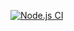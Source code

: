 [![Node.js CI](https://github.com/Wiseman930/Waiter-workingdays/actions/workflows/node.js.yml/badge.svg)](https://github.com/Wiseman930/Waiter-workingdays/actions/workflows/node.js.yml)